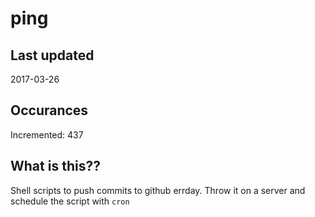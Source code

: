 # ping

## Last updated
2017-03-26

## Occurances
Incremented: 437

## What is this??
Shell scripts to push commits to github errday. Throw it on a server and schedule the script with `cron`


